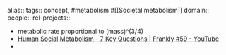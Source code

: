 alias::
tags:: concept, #metabolism #[[Societal metabolism]]
domain::
people::
rel-projects::

- metabolic rate proportional to (mass)^(3/4)
- [Human Social Metabolism - 7 Key Questions | Frankly #59 - YouTube](https://www.youtube.com/watch?v=7qb-9CMM6Ac)
-
